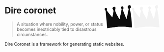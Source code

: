 # Dire coronet <img align="right" valign="center" width="89" height="75"  src="./.github/assets/logo_light.svg#gh-dark-mode-only" alt="Logo of Dire Coronet, a crudely crown" /> <img align="right" valign="center" width="89" height="75"  src="./.github/assets/logo.svg#gh-light-mode-only" alt="Logo of Dire Coronet, a crudely crown" />

> A situation where nobility, power, or status becomes inextricably tied to disastrous circumstances.

Dire Coronet is a framework for generating static websites.
